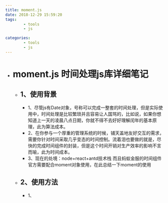 ```yaml
---
title: moment.js
date: 2018-12-29 15:59:20
tags: 
        - tools
        - js 

categories: 
        - tools
        - js
---
```

* # moment.js 时间处理js库详细笔记
    + ## 1、使用背景
        +  1、尽管js有Date对象，号称可以完成一整套的时间处理，但是实际使用中，时间处理是比较繁琐并且容易让人国骂的，比如说，如果你想知道上一天的凌晨八点日期，你就不得不去好好理解闰年的基本原理，此为算法成本。
        +  2、在你参与一个厚重的管理系统的时候，铺天盖地友好交互的需求，需要你针对时间采取几乎变态的时间控制。流着泪也要做的就是，尽快的完成时间组件的封装，但是这个时间开销对生产效率的影响不言而喻，此为时间成本。
        + 3、现在的处境：node+react+antd技术栈  而且蚂蚁金服的时间组件官方需要配合moment对象使用，在此总结一下moment的使用
    + ## 2、使用方法
        + 1、
